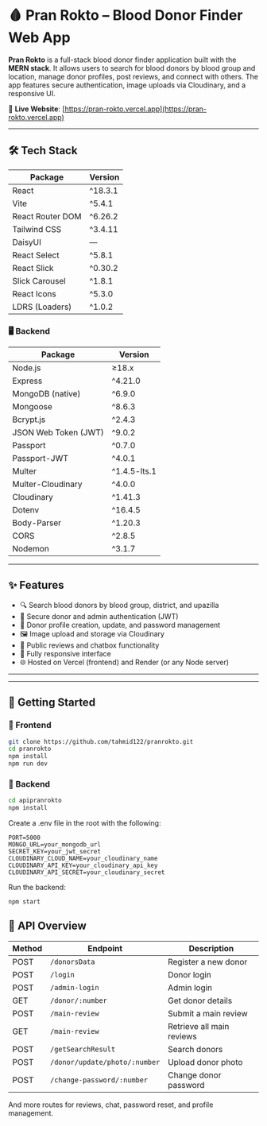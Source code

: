 # 🩸 Pran Rokto – Blood Donor Finder Web App

**Pran Rokto** is a full-stack blood donor finder application built with the **MERN stack**. It allows users to search for blood donors by blood group and location, manage donor profiles, post reviews, and connect with others. The app features secure authentication, image uploads via Cloudinary, and a responsive UI.

🔗 **Live Website**: [https://pran-rokto.vercel.app](https://pran-rokto.vercel.app)

---

## 🛠️ Tech Stack

| Package                 | Version    |
|-------------------------|------------|
| React                  | ^18.3.1    |
| Vite                   | ^5.4.1     |
| React Router DOM       | ^6.26.2    |
| Tailwind CSS           | ^3.4.11    |
| DaisyUI                | —          |
| React Select           | ^5.8.1     |
| React Slick            | ^0.30.2    |
| Slick Carousel         | ^1.8.1     |
| React Icons            | ^5.3.0     |
| LDRS (Loaders)         | ^1.0.2     |

### 🖥️ Backend

| Package                  | Version     |
|--------------------------|-------------|
| Node.js                 | ≥18.x       |
| Express                 | ^4.21.0     |
| MongoDB (native)        | ^6.9.0      |
| Mongoose                | ^8.6.3      |
| Bcrypt.js               | ^2.4.3      |
| JSON Web Token (JWT)    | ^9.0.2      |
| Passport                | ^0.7.0      |
| Passport-JWT            | ^4.0.1      |
| Multer                  | ^1.4.5-lts.1|
| Multer-Cloudinary       | ^4.0.0      |
| Cloudinary              | ^1.41.3     |
| Dotenv                  | ^16.4.5     |
| Body-Parser             | ^1.20.3     |
| CORS                    | ^2.8.5      |
| Nodemon                 | ^3.1.7      |

---

## ✨ Features

- 🔍 Search blood donors by blood group, district, and upazilla
- 🔐 Secure donor and admin authentication (JWT)
- 🧾 Donor profile creation, update, and password management
- 🖼️ Image upload and storage via Cloudinary
- 💬 Public reviews and chatbox functionality
- 📱 Fully responsive interface
- 🌐 Hosted on Vercel (frontend) and Render (or any Node server)

---

---

## 🚀 Getting Started

### 🔹 Frontend

```bash
git clone https://github.com/tahmid122/pranrokto.git
cd pranrokto
npm install
npm run dev
```

### 🔹 Backend

```bash
cd apipranrokto
npm install
```

Create a .env file in the root with the following:
```
PORT=5000
MONGO_URL=your_mongodb_url
SECRET_KEY=your_jwt_secret
CLOUDINARY_CLOUD_NAME=your_cloudinary_name
CLOUDINARY_API_KEY=your_cloudinary_api_key
CLOUDINARY_API_SECRET=your_cloudinary_secret
```
Run the backend:
```
npm start
```

## 📡 API Overview

| Method | Endpoint                      | Description               |
| ------ | ----------------------------- | ------------------------- |
| POST   | `/donorsData`                 | Register a new donor      |
| POST   | `/login`                      | Donor login               |
| POST   | `/admin-login`                | Admin login               |
| GET    | `/donor/:number`              | Get donor details         |
| POST   | `/main-review`                | Submit a main review      |
| GET    | `/main-review`                | Retrieve all main reviews |
| POST   | `/getSearchResult`            | Search donors             |
| POST   | `/donor/update/photo/:number` | Upload donor photo        |
| POST   | `/change-password/:number`    | Change donor password     |

And more routes for reviews, chat, password reset, and profile management.
